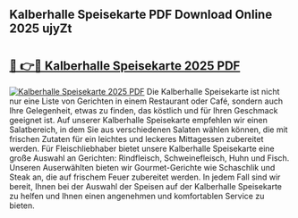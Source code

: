## Kalberhalle Speisekarte PDF Download Online 2025 ujyZt

# <h2><a href="http://gc76kc.nevu.top/?p=Kalberhalle+Speisekarte">🔗 👉🔴 Kalberhalle Speisekarte 2025 PDF</a></h2>

[![Kalberhalle Speisekarte 2025 PDF](https://i.imgur.com/dBaPXMq.png)](http://gc76kc.nevu.top/?p=Kalberhalle+Speisekarte)
Die Kalberhalle Speisekarte ist nicht nur eine Liste von Gerichten in einem Restaurant oder Café, sondern auch Ihre Gelegenheit, etwas zu finden, das köstlich und für Ihren Geschmack geeignet ist. Auf unserer Kalberhalle Speisekarte empfehlen wir einen Salatbereich, in dem Sie aus verschiedenen Salaten wählen können, die mit frischen Zutaten für ein leichtes und leckeres Mittagessen zubereitet werden. Für Fleischliebhaber bietet unsere Kalberhalle Speisekarte eine große Auswahl an Gerichten: Rindfleisch, Schweinefleisch, Huhn und Fisch. Unseren Auserwählten bieten wir Gourmet-Gerichte wie Schaschlik und Steak an, die auf frischem Feuer zubereitet werden. In jedem Fall sind wir bereit, Ihnen bei der Auswahl der Speisen auf der Kalberhalle Speisekarte zu helfen und Ihnen einen angenehmen und komfortablen Service zu bieten.

